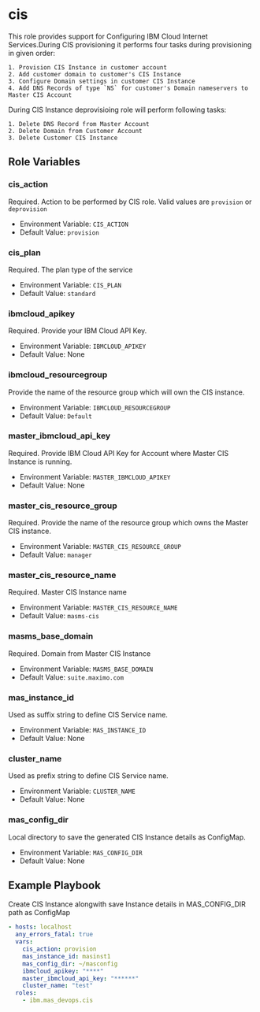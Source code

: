 cis
===

This role provides support for Configuring IBM Cloud Internet Services.During CIS provisioning it performs four tasks during provisioning in given order:
```
1. Provision CIS Instance in customer account
2. Add customer domain to customer's CIS Instance
3. Configure Domain settings in customer CIS Instance
4. Add DNS Records of type `NS` for customer's Domain nameservers to Master CIS Account
```

During CIS Instance deprovisioing role will perform following tasks:
```
1. Delete DNS Record from Master Account
2. Delete Domain from Customer Account
3. Delete Customer CIS Instance
```

Role Variables
--------------

### cis_action
Required. Action to be performed by CIS role. Valid values are `provision` or `deprovision`

- Environment Variable: `CIS_ACTION`
- Default Value: `provision`

### cis_plan
Required. The plan type of the service

- Environment Variable: `CIS_PLAN`
- Default Value: `standard`

### ibmcloud_apikey
Required.  Provide your IBM Cloud API Key.

- Environment Variable: `IBMCLOUD_APIKEY`
- Default Value: None

### ibmcloud_resourcegroup
Provide the name of the resource group which will own the CIS instance.

- Environment Variable: `IBMCLOUD_RESOURCEGROUP`
- Default Value: `Default`

### master_ibmcloud_api_key
Required. Provide IBM Cloud API Key for Account where Master CIS Instance is running.

- Environment Variable: `MASTER_IBMCLOUD_APIKEY`
- Default Value: None

### master_cis_resource_group
Required. Provide the name of the resource group which owns the Master CIS instance.

- Environment Variable: `MASTER_CIS_RESOURCE_GROUP`
- Default Value: `manager`

### master_cis_resource_name
Required. Master CIS Instance name

- Environment Variable: `MASTER_CIS_RESOURCE_NAME`
- Default Value: `masms-cis`

### masms_base_domain
Required. Domain from Master CIS Instance
- Environment Variable: `MASMS_BASE_DOMAIN`
- Default Value: `suite.maximo.com`

### mas_instance_id
Used as suffix string to define CIS Service name.

- Environment Variable: `MAS_INSTANCE_ID`
- Default Value: None
### cluster_name
Used as prefix string to define CIS Service name.

- Environment Variable: `CLUSTER_NAME`
- Default Value: None
### mas_config_dir
Local directory to save the generated CIS Instance details as ConfigMap.

- Environment Variable: `MAS_CONFIG_DIR`
- Default Value: None

Example Playbook
----------------
Create CIS Instance alongwith save Instance details in MAS_CONFIG_DIR path as ConfigMap

```yaml
- hosts: localhost
  any_errors_fatal: true
  vars:
    cis_action: provision
    mas_instance_id: masinst1
    mas_config_dir: ~/masconfig
    ibmcloud_apikey: "****"
    master_ibmcloud_api_key: "******"
    cluster_name: "test"
  roles:
    - ibm.mas_devops.cis
```